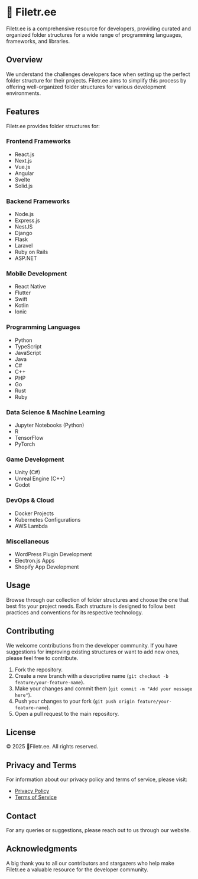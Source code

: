 # 🌳 Filetr.ee

Filetr.ee is a comprehensive resource for developers, providing curated and organized folder structures for a wide range of programming languages, frameworks, and libraries.

## Overview

We understand the challenges developers face when setting up the perfect folder structure for their projects. Filetr.ee aims to simplify this process by offering well-organized folder structures for various development environments.

## Features

Filetr.ee provides folder structures for:

### Frontend Frameworks
- React.js
- Next.js
- Vue.js
- Angular
- Svelte
- Solid.js

### Backend Frameworks
- Node.js
- Express.js
- NestJS
- Django
- Flask
- Laravel
- Ruby on Rails
- ASP.NET

### Mobile Development
- React Native
- Flutter
- Swift
- Kotlin
- Ionic

### Programming Languages
- Python
- TypeScript
- JavaScript
- Java
- C#
- C++
- PHP
- Go
- Rust
- Ruby

### Data Science & Machine Learning
- Jupyter Notebooks (Python)
- R
- TensorFlow
- PyTorch

### Game Development
- Unity (C#)
- Unreal Engine (C++)
- Godot

### DevOps & Cloud
- Docker Projects
- Kubernetes Configurations
- AWS Lambda

### Miscellaneous
- WordPress Plugin Development
- Electron.js Apps
- Shopify App Development

## Usage

Browse through our collection of folder structures and choose the one that best fits your project needs. Each structure is designed to follow best practices and conventions for its respective technology.

## Contributing

We welcome contributions from the developer community. If you have suggestions for improving existing structures or want to add new ones, please feel free to contribute.

1. Fork the repository.
2. Create a new branch with a descriptive name (`git checkout -b feature/your-feature-name`).
3. Make your changes and commit them (`git commit -m "Add your message here"`).
4. Push your changes to your fork (`git push origin feature/your-feature-name`).
5. Open a pull request to the main repository.

## License

© 2025 🌳Filetr.ee. All rights reserved.

## Privacy and Terms

For information about our privacy policy and terms of service, please visit:
- [Privacy Policy](https://filetr.ee/privacy)
- [Terms of Service](https://filetr.ee/terms)

## Contact

For any queries or suggestions, please reach out to us through our website.

## Acknowledgments

A big thank you to all our contributors and stargazers who help make Filetr.ee a valuable resource for the developer community.

